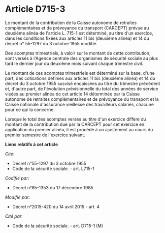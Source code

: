 # Article D715-3

Le montant de la contribution de la Caisse autonome de retraites complémentaires et de prévoyance du transport (CARCEPT)
prévue au deuxième alinéa de l'article L. 715-1 est déterminé, au titre d'un exercice, dans les conditions fixées aux
articles 11 bis (deuxième alinéa) et 14 du décret n° 55-1297 du 3 octobre 1955 modifié. 

Des acomptes trimestriels, à valoir sur le montant de cette contribution, sont versés à l'Agence centrale des organismes de
sécurité sociale au plus tard le dernier jour du deuxième mois suivant chaque trimestre civil. 

Le montant de ces acomptes trimestriels est déterminé sur la base, d'une part, des cotisations définies aux articles 11 bis
(deuxième alinéa) et 14 du décret du 3 octobre 1955 susvisé encaissées au titre du trimestre précédent et, d'autre part, de
l'évolution prévisionnelle du total des années de service visées au premier alinéa de cet article 14 déterminée par la Caisse
autonome de retraites complémentaires et de prévoyance du transport et la Caisse nationale d'assurance vieillesse des
travailleurs salariés, chacune pour ce qui la concerne. 

Lorsque le total des acomptes versés au titre d'un exercice diffère du montant de la contribution due par la CARCEPT pour cet
exercice en application du premier alinéa, il est procédé à un ajustement au cours du premier semestre de l'exercice suivant.

**Liens relatifs à cet article**

_Cite_:

  - Décret n°55-1297 du 3 octobre 1955
  - Code de la sécurité sociale. - art. L715-1

_Codifié par_:

  - Décret n°85-1353 du 17 décembre 1985

_Modifié par_:

  - Décret n°2015-420 du 14 avril 2015 - art. 4

_Cité par_:

  - Code de la sécurité sociale. - art. D715-1 (M)
